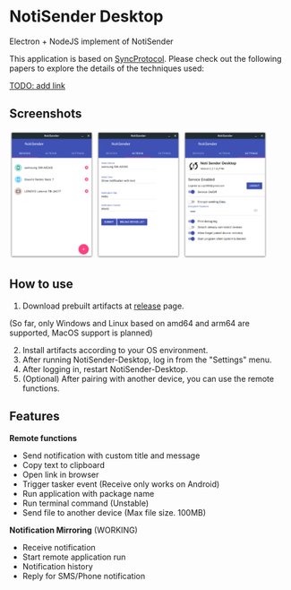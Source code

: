 # NotiSender Desktop
Electron + NodeJS implement of NotiSender

This application is based on [SyncProtocol](https://github.com/choiman1559/RemoteSync-Node).
Please check out the following papers to explore the details of the techniques used:

[TODO: add link]()

## Screenshots
<img src="https://github.com/choiman1559/NotiSender-Desktop/blob/master/docs/Screenshot_1.png"  width="30%" height="40%"> <img src="https://github.com/choiman1559/NotiSender-Desktop/blob/master/docs/Screenshot_2.png"  width="30%" height="40%"> <img src="https://github.com/choiman1559/NotiSender-Desktop/blob/master/docs/Screenshot_3.png"  width="30%" height="40%">

## How to use
1. Download prebuilt artifacts at [release](https://github.com/choiman1559/NotiSender-Desktop/releases/latest) page.

(So far, only Windows and Linux based on amd64 and arm64 are supported, MacOS support is planned)

2. Install artifacts according to your OS environment.
3. After running NotiSender-Desktop, log in from the "Settings" menu.
4. After logging in, restart NotiSender-Desktop.
5. (Optional) After pairing with another device, you can use the remote functions.

## Features
 __Remote functions__
 - Send notification with custom title and message
 - Copy text to clipboard
 - Open link in browser
 - Trigger tasker event (Receive only works on Android)
 - Run application with package name
 - Run terminal command (Unstable)
 - Send file to another device (Max file size. 100MB)
 
 __Notification Mirroring__ (WORKING)
 - Receive notification
 - Start remote application run
 - Notification history
 - Reply for SMS/Phone notification
